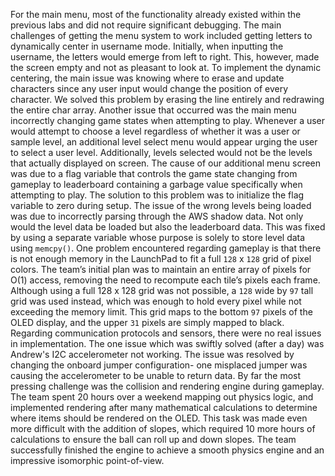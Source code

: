 For the main menu, most of the functionality already existed within the previous labs and did not require significant debugging. The main challenges of getting the menu system to work included getting letters to dynamically center in username mode. Initially, when inputting the username, the letters would emerge from left to right. This, however, made the screen empty and not as pleasant to look at. To implement the dynamic centering, the main issue was knowing where to erase and update characters since any user input would change the position of every character. We solved this problem by erasing the line entirely and redrawing the entire char array.
Another issue that occurred was the main menu incorrectly changing game states when attempting to play. Whenever a user would attempt to choose a level regardless of whether it was a user or sample level, an additional level select menu would appear urging the user to select a user level. Additionally, levels selected would not be the levels that actually displayed on screen. The cause of our additional menu screen was due to a flag variable that controls the game state changing from gameplay to leaderboard containing a garbage value specifically when attempting to play. The solution to this problem was to initialize the flag variable to zero during setup. The issue of the wrong levels being loaded was due to incorrectly parsing through the AWS shadow data. Not only would the level data be loaded but also the leaderboard data. This was fixed by using a separate variable whose purpose is solely to store level data using `memcpy()`.
One problem encountered regarding gameplay is that there is not enough memory in the LaunchPad to fit a full `128` x `128` grid of pixel colors. The team’s initial plan was to maintain an entire array of pixels for O(1) access, removing the need to recompute each tile’s pixels each frame. Although using a full 128 x 128 grid was not possible, a `128` wide by `97` tall grid was used instead, which was enough to hold every pixel while not exceeding the memory limit. This grid maps to the bottom `97` pixels of the OLED display, and the upper `31` pixels are simply mapped to black.
Regarding communication protocols and sensors, there were no real issues in implementation. The one issue which was swiftly solved (after a day) was Andrew's I2C accelerometer not working. The issue was resolved by changing the onboard jumper configuration- one misplaced jumper was causing the accelerometer to be unable to return data.
By far the most pressing challenge was the collision and rendering engine during gameplay. The team spent 20 hours over a weekend mapping out physics logic, and implemented rendering after many mathematical calculations to determine where items should be rendered on the OLED. This task was made even more difficult with the addition of slopes, which required 10 more hours of calculations to ensure the ball can roll up and down slopes. The team successfully finished the engine to achieve a smooth physics engine and an impressive isomorphic point-of-view.
